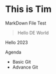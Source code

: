 # This is Tim


MarkDown File Test

> Hello DE World 

Hello 2023

Agenda
- Basic Git
- Advance Git
